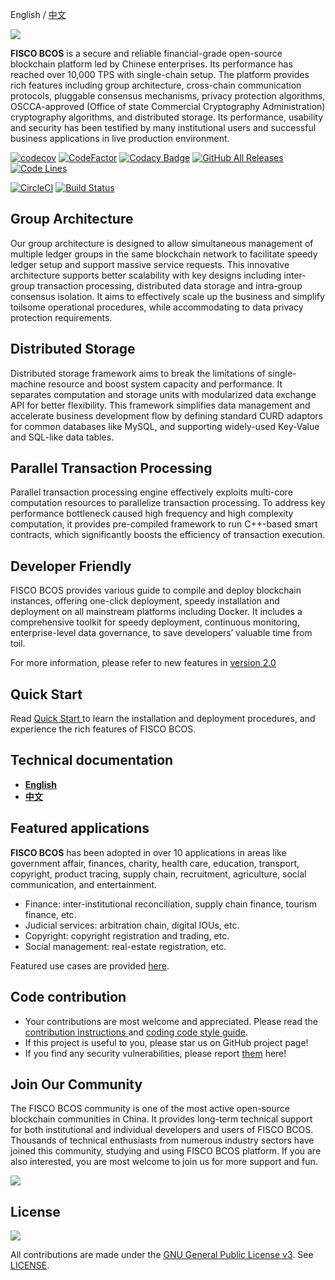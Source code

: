 English / [中文](docs/README_CN.md)

![](docs/images/FISCO_BCOS_Logo.svg)

**FISCO BCOS** is a secure and reliable financial-grade open-source blockchain platform led by Chinese enterprises. Its performance has reached over 10,000 TPS with single-chain setup. The platform provides rich features including group architecture, cross-chain communication protocols, pluggable consensus mechanisms, privacy protection algorithms, OSCCA-approved (Office of state Commercial Cryptography Administration) cryptography algorithms, and distributed storage. Its performance, usability and security has been testified by many institutional users and successful business applications in live production environment.

[![codecov](https://codecov.io/gh/FISCO-BCOS/FISCO-BCOS/branch/master/graph/badge.svg)](https://codecov.io/gh/FISCO-BCOS/FISCO-BCOS) [![CodeFactor](https://www.codefactor.io/repository/github/fisco-bcos/FISCO-BCOS/badge)](https://www.codefactor.io/repository/github/fisco-bcos/FISCO-BCOS) [![Codacy Badge](https://api.codacy.com/project/badge/Grade/08552871ee104fe299b00bc79f8a12b9)](https://www.codacy.com/app/fisco-dev/FISCO-BCOS?utm_source=github.com&amp;utm_medium=referral&amp;utm_content=FISCO-BCOS/FISCO-BCOS&amp;utm_campaign=Badge_Grade) [![GitHub All Releases](https://img.shields.io/github/downloads/FISCO-BCOS/FISCO-BCOS/total.svg)](https://github.com/FISCO-BCOS/FISCO-BCOS) [![Code Lines](https://tokei.rs/b1/github/FISCO-BCOS/FISCO-BCOS?category=code)](https://github.com/FISCO-BCOS/FISCO-BCOS)

[![CircleCI](https://circleci.com/gh/FISCO-BCOS/FISCO-BCOS.svg?style=shield)](https://circleci.com/gh/FISCO-BCOS/FISCO-BCOS)  [![Build Status](https://travis-ci.org/FISCO-BCOS/FISCO-BCOS.svg)](https://travis-ci.org/FISCO-BCOS/FISCO-BCOS)

## Group Architecture

Our group architecture is designed to allow simultaneous management of multiple ledger groups in the same blockchain network to facilitate speedy ledger setup and support massive service requests. This innovative architecture supports better scalability with key designs including inter-group transaction processing, distributed data storage and intra-group consensus isolation. It aims to effectively scale up the business and simplify toilsome operational procedures, while accommodating to data privacy protection requirements.

## Distributed Storage

Distributed storage framework aims to break the limitations of single-machine resource and boost system capacity and performance. It separates computation and storage units with modularized data exchange API for better flexibility. This framework simplifies data management and accelerate business development flow by defining standard CURD adaptors for common databases like MySQL, and supporting widely-used Key-Value and SQL-like data tables.

## Parallel Transaction Processing

Parallel transaction processing engine effectively exploits multi-core computation resources to parallelize transaction processing. To address key performance bottleneck caused high frequency and high complexity computation, it provides pre-compiled framework to run C++-based smart contracts, which significantly boosts the efficiency of transaction execution.

## Developer Friendly

FISCO BCOS provides various guide to compile and deploy blockchain instances, offering one-click deployment, speedy installation and deployment on all mainstream platforms including Docker. It includes a comprehensive toolkit for speedy deployment, continuous monitoring, enterprise-level data governance, to save developers’ valuable time from toil.

For more information, please refer to new features in [version 2.0](https://fisco-bcos-documentation.readthedocs.io/zh_CN/latest/docs/what_is_new.html)

## Quick Start

Read [Quick Start ](https://fisco-bcos-documentation.readthedocs.io/zh_CN/latest/docs/installation.html) to learn the installation and deployment procedures, and experience the rich features of FISCO BCOS.

## Technical documentation

- [**English**](https://fisco-bcos-documentation.readthedocs.io/en/latest/)
- [**中文**](https://fisco-bcos-documentation.readthedocs.io/zh_CN/latest/)

## Featured applications

**FISCO BCOS** has been adopted in over 10 applications in areas like government affair, finances, charity, health care, education, transport, copyright, product tracing, supply chain, recruitment, agriculture, social communication, and entertainment. 

- Finance: inter-institutional reconciliation, supply chain finance, tourism finance, etc.
- Judicial services: arbitration chain, digital IOUs, etc.
- Copyright: copyright registration and trading, etc.
- Social management: real-estate registration, etc.

Featured use cases are provided [here](http://www.fisco-bcos.org/assets/docs/FISCO%20BCOS%20-%20Featured%20Cases.pdf).

## Code contribution

- Your contributions are most welcome and appreciated. Please read the [contribution instructions ](https://mp.weixin.qq.com/s/hEn2rxqnqp0dF6OKH6Ua-A) and [coding code style guide](CODING_STYLE.md).
- If this project is useful to you, please star us on GitHub project page!
- If you find any security vulnerabilities, please report [them](https://security.webank.com) here!

## Join Our Community

The FISCO BCOS community is one of the most active open-source blockchain communities in China. It provides long-term technical support for both institutional and individual developers and users of FISCO BCOS. Thousands of technical enthusiasts from numerous industry sectors have joined this community, studying and using FISCO BCOS platform. If you are also interested, you are most welcome to join us for more support and fun.

![](https://media.githubusercontent.com/media/FISCO-BCOS/LargeFiles/master/images/QR_image_en.png)



## License

[![](https://img.shields.io/github/license/FISCO-BCOS/FISCO-BCOS.svg)](LICENSE)

All contributions are made under the [GNU General Public License v3](https://www.gnu.org/licenses/gpl-3.0.en.html). See [LICENSE](LICENSE).
